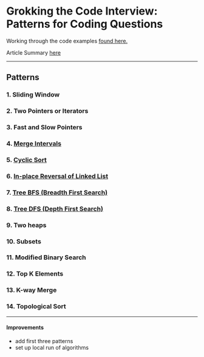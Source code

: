 # Grokking the Code Interview: Patterns for Coding Questions

Working through the code examples
[found here.](https://www.educative.io/courses/grokking-the-coding-interview)

Article Summary [here](https://hackernoon.com/14-patterns-to-ace-any-coding-interview-question-c5bb3357f6ed)

___

## Patterns
### 1. Sliding Window
### 2. Two Pointers or Iterators
### 3. Fast and Slow Pointers
### 4. [Merge Intervals](merge-intervals)
### 5. [Cyclic Sort](cyclic-sort)
### 6. [In-place Reversal of Linked List](linkedlist-reversal)
### 7. [Tree BFS (Breadth First Search)](tree-bfs)
### 8. [Tree DFS (Depth First Search)](tree-dfs)
### 9. Two heaps
### 10. Subsets
### 11. Modified Binary Search
### 12. Top K Elements
### 13. K-way Merge
### 14. Topological Sort

___

#### Improvements
- add first three patterns
- set up local run of algorithms